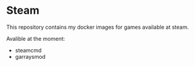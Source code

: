# Steam
This repository contains my docker images for games available at steam.

Avalible at the moment:
* steamcmd
* garraysmod